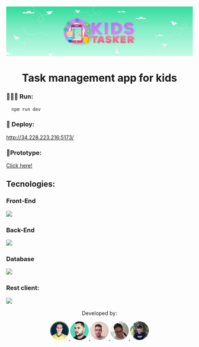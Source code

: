 <p align="center">
  <img src="./src/assets/cover_readme.png" />
</p>

<h1 style="text-align: center;">Task management app for kids</h1>

### 👨🏻‍💻 Run:

~~~node
  npm run dev
~~~

### 👀 Deploy:
<http://34.228.223.216:5173/>

### 📱Prototype:

[Click here!](https://www.figma.com/file/esTd4CMgUpxCsB7WK6H5op/SGTC---Prototype?type=design&node-id=1272%3A946&mode=design&t=qnHutrOiyMpJX4ey-1)


## Tecnologies:

### Front-End

<p align="left">
  <a href="https://skillicons.dev">
    <img src="https://skillicons.dev/icons?i=react,docker,css,typescript,styledcomponents,vite,html,figma,aws" />
  </a>
</p>

### Back-End

<p align="left">
  <a href="https://skillicons.dev">
    <img src="https://skillicons.dev/icons?i=spring,maven,java,aws,intelij" />
  </a>
</p>



### Database

<p align="left">
  <a href="https://skillicons.dev">
    <img src="https://skillicons.dev/icons?i=docker,postgres,aws" />
  </a>
</p>

### Rest client:

<p align="left">
  <a href="https://skillicons.dev">
    <img src="https://skillicons.dev/icons?i=postman,swagger" />
  </a>
</p>

<p align="center" >Developed by:</p>

<p align="center" >
  <a href="https://github.com/jacksonMarcelinoFreitas">
      <img style="width: 50px;"  src="./src/assets/participants/jackson.png" />
  </a>
  <a href="https://github.com/AdrianoPinheiro86/AdrianoPinheiro86">
    <img style="width: 50px;"  src="./src/assets/participants/adriano.png" />
  </a>
  <a href="https://github.com/Matheus-Juliao">
    <img style="width: 50px;"  src="./src/assets/participants/matheus.png" />
  </a>
  <a href="https://github.com/Marilene26">
    <img style="width: 50px;"  src="./src/assets/participants/marilene.png" />
  </a>
  <a href="#">
    <img style="width: 50px;"  src="./src/assets/participants/leonardo.png" />
  </a>
</p>
